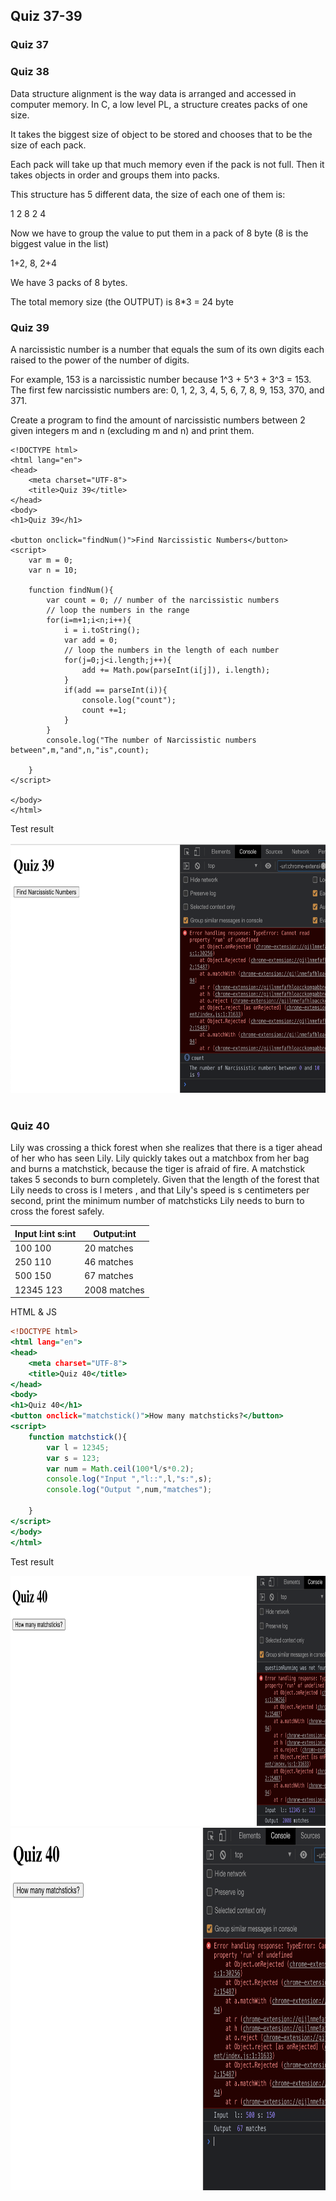 ## Quiz 37-39

### Quiz 37

### Quiz 38

Data structure alignment is the way data is arranged and accessed in computer memory. In C, a low level PL, a structure creates packs of one size.

It takes the biggest size of object to be stored and chooses that to be the size of each pack. 

Each pack will take up that much memory even if the pack is not full. Then it takes objects in order and groups them into packs.

This structure has 5 different data, the size of each one of them is:

1 2 8 2 4

Now we have to group the value to put them in a pack of 8 byte (8 is the biggest value in the list)

1+2, 8, 2+4

We have 3 packs of 8 bytes. 

The total memory size (the OUTPUT) is 8*3 = 24 byte







### Quiz 39
A narcissistic number is a number that equals the sum of its own digits each raised to the power of the number of digits.

For example, 153 is a narcissistic number because 
1^3 + 5^3 + 3^3 = 153.
The first few narcissistic numbers are: 0, 1, 2, 3, 4, 5, 6, 7, 8, 9, 153, 370, and 371.

Create a program to find the amount of narcissistic numbers between 2 given integers m and n (excluding m and n) and print them.

```.HTML
<!DOCTYPE html>
<html lang="en">
<head>
    <meta charset="UTF-8">
    <title>Quiz 39</title>
</head>
<body>
<h1>Quiz 39</h1>

<button onclick="findNum()">Find Narcissistic Numbers</button>
<script>
    var m = 0; 
    var n = 10;

    function findNum(){
        var count = 0; // number of the narcissistic numbers
        // loop the numbers in the range
        for(i=m+1;i<n;i++){
            i = i.toString();
            var add = 0; 
            // loop the numbers in the length of each number
            for(j=0;j<i.length;j++){
                add += Math.pow(parseInt(i[j]), i.length);
            }
            if(add == parseInt(i)){
                console.log("count");
                count +=1;
            }
        }
        console.log("The number of Narcissistic numbers between",m,"and",n,"is",count);

    }
</script>

</body>
</html>
```
Test result

<img src = "https://github.com/cathymonkey/Unit_4/blob/main/Images/39.png" width = "700" height = "400">
<img src=" "  width = " "  height = " ">


### Quiz 40 
Lily was crossing a thick forest when she realizes that there is a tiger ahead of her who has seen Lily. Lily quickly takes out a matchbox from her bag and burns a 
matchstick, because the tiger is afraid of fire. A matchstick takes 5 seconds to burn completely.
Given that the length of the forest that Lily needs to cross is l meters , and that Lily's speed is s centimeters per second, print the minimum number of 
matchsticks Lily needs to burn to cross the forest safely.

| Input l:int s:int 	| Output:int 	|
|-	|-	|
| 100 100 	| 20 matches 	|
| 250 110 	| 46 matches 	|
| 500 150 	| 67 matches 	|
| 12345 123 	| 2008 matches 	|

HTML & JS

```.html
<!DOCTYPE html>
<html lang="en">
<head>
    <meta charset="UTF-8">
    <title>Quiz 40</title>
</head>
<body>
<h1>Quiz 40</h1>
<button onclick="matchstick()">How many matchsticks?</button>
<script>
    function matchstick(){
        var l = 12345;
        var s = 123;
        var num = Math.ceil(100*l/s*0.2);
        console.log("Input ","l::",l,"s:",s);
        console.log("Output ",num,"matches");

    }
</script>
</body>
</html>
```
Test result

<img src = "https://github.com/cathymonkey/Unit_4/blob/main/Images/40.png" width = "850" height = "400">

<img src="https://github.com/cathymonkey/Unit_4/blob/main/Images/40_2.png" width = "800" height = "580">



